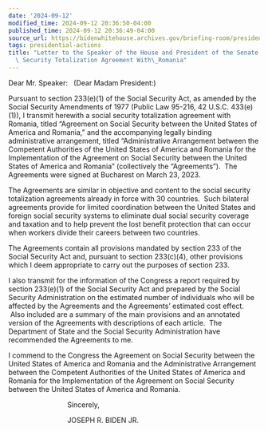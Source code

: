 ```yaml
---
date: '2024-09-12'
modified_time: 2024-09-12 20:36:50-04:00
published_time: 2024-09-12 20:36:49-04:00
source_url: https://bidenwhitehouse.archives.gov/briefing-room/presidential-actions/2024/09/12/letter-to-the-speaker-of-the-house-and-president-of-the-senate-on-the-social-security-totalization-agreement-with-romania/
tags: presidential-actions
title: "Letter to the Speaker of the House and President of the Senate on the Social\
  \ Security Totalization Agreement With\_Romania"
---
```

 
Dear Mr. Speaker:   (Dear Madam President:)

Pursuant to section 233(e)(1) of the Social Security Act, as amended by
the Social Security Amendments of 1977 (Public Law 95-216, 42 U.S.C.
433(e)(1)), I transmit herewith a social security totalization agreement
with Romania, titled “Agreement on Social Security between the United
States of America and Romania,” and the accompanying legally binding
administrative arrangement, titled “Administrative Arrangement between
the Competent Authorities of the United States of America and Romania
for the Implementation of the Agreement on Social Security between the
United States of America and Romania” (collectively the “Agreements”).
 The Agreements were signed at Bucharest on March 23, 2023.

The Agreements are similar in objective and content to the social
security totalization agreements already in force with 30 countries.
 Such bilateral agreements provide for limited coordination between the
United States and foreign social security systems to eliminate dual
social security coverage and taxation and to help prevent the lost
benefit protection that can occur when workers divide their careers
between two countries.

The Agreements contain all provisions mandated by section 233 of the
Social Security Act and, pursuant to section 233(c)(4), other provisions
which I deem appropriate to carry out the purposes of section 233.

I also transmit for the information of the Congress a report required by
section 233(e)(1) of the Social Security Act and prepared by the Social
Security Administration on the estimated number of individuals who will
be affected by the Agreements and the Agreements’ estimated cost effect.
 Also included are a summary of the main provisions and an annotated
version of the Agreements with descriptions of each article.  The
Department of State and the Social Security Administration have
recommended the Agreements to me.

I commend to the Congress the Agreement on Social Security between the
United States of America and Romania and the Administrative Arrangement
between the Competent Authorities of the United States of America and
Romania for the Implementation of the Agreement on Social Security
between the United States of America and Romania.

                              Sincerely,

                              JOSEPH R. BIDEN JR.
